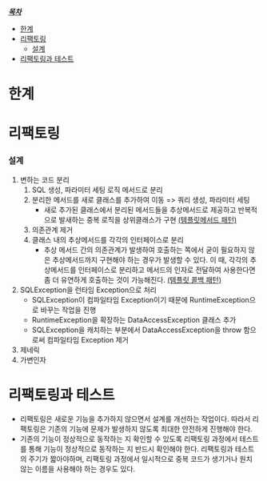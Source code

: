 <i><u>***목차***</i></u>
- [한계](#한계)
- [리팩토링](#리팩토링)
    + [설계](#설계)
- [리팩토링과 테스트](#리팩토링과-테스트)
 
# 한계

# 리팩토링
### 설계
1. 변하는 코드 분리
    1. SQL 생성, 파라미터 세팅 로직 메서드로 분리
    2. 분리한 메서드를 새로 클래스를 추가하여 이동 => 쿼리 생성, 파라미터 세팅  
       - 새로 추가된 클래스에서 분리된 메서드들을 추상메서드로 제공하고 반복적으로 발새하는 중복 로직을 상위클래스가 구현 [(템플릿메서드 패턴)](https://github.com/e-build/java-oop-to-spring/blob/main/concept/design-pattern.md#template-method)
    3. 의존관계 제거 
    4. 클래스 내의 추상메서드를 각각의 인터페이스로 분리
       - 추상 메서드 간의 의존관계가 발생하여 호출하는 쪽에서 굳이 필요하지 않은 추상메서드까지 구현해야 하는 경우가 발생할 수 있다.
       이 때, 각각의 추상메서드를 인터페이스로 분리하고 메서드의 인자로 전달하여 사용한다면 좀 더 유연하게 호출하는 것이 가능해진다. [(템플릿 콜백 패턴)](https://github.com/e-build/java-oop-to-spring/blob/main/concept/design-pattern.md#template-callback)
2. SQLException을 런타임 Exception으로 처리
   * SQLException이 컴파일타임 Exception이기 때문에 RuntimeException으로 바꾸는 작업을 진행
   * RuntimeException을 확장하는 DataAccessException 클래스 추가
   * SQLException을 캐치하는 부분에서 DataAccessException을 throw 함으로써 컴파일타임 Exception 제거
3. 제네릭
4. 가변인자

# 리팩토링과 테스트
- 리팩토링은 새로운 기능을 추가하지 않으면서 설계를 개선하는 작업이다. 따라서 리팩토링은 기존의 기능에 문제가 발생하지 않도록 
  최대한 안전하게 진행해야 한다.
- 기존의 기능이 정상적으로 동작하는 지 확인할 수 있도록 리팩토링 과정에서 테스트를 통해 기능이 정상적으로 동작하는 지 반드시 확인해야 한다.
  리팩토링과 테스트의 주기가 짧아야하며, 리팩토링 과정에서 일시적으로 중복 코드가 생기거나 원치 않는 이름을 사용해야 하는 경우도 있다. 